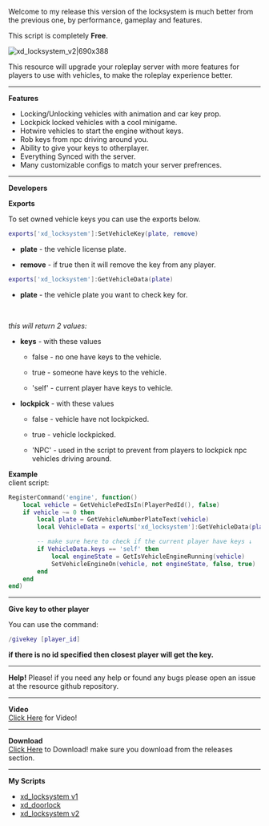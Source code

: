 Welcome to my release this version of the locksystem is much better from the previous one,
by performance, gameplay and features.

This script is completely **Free**.

![xd_locksystem_v2|690x388](https://forum.cfx.re/uploads/default/original/4X/a/3/9/a39e0f0184e72884af6034dc72f4ea6c52e9e151.png)

This resource will upgrade your roleplay server with more features for players to use with vehicles, to make the roleplay experience better.
*********************************************************************
**Features**
* Locking/Unlocking vehicles with animation and car key prop.
* Lockpick locked vehicles with a cool minigame.
* Hotwire vehicles to start the engine without keys.
* Rob keys from npc driving around you.
* Ability to give your keys to otherplayer.
* Everything Synced with the server.
* Many customizable configs to match your server prefrences.
*********************************************************************
**Developers**<br>

**Exports**<br>

To set owned vehicle keys you can use the exports below.

```lua
exports['xd_locksystem']:SetVehicleKey(plate, remove)
```
* **plate** - the vehicle license plate.

* **remove** - if true then it will remove the key from any player.

```lua
exports['xd_locksystem']:GetVehicleData(plate)
```
* **plate** - the vehicle plate you want to check key for.
<br>

  *this will return 2 values:*

* **keys** - with these values

  * false - no one have keys to the vehicle.

  * true - someone have keys to the vehicle.

  * 'self' - current player have keys to vehicle.

* **lockpick** - with these values

  * false - vehicle have not lockpicked.

  * true - vehicle lockpicked.

  * 'NPC' - used in the script to prevent from players to lockpick npc vehicles driving around.

**Example**<br>
client script:
```lua
RegisterCommand('engine', function()
	local vehicle = GetVehiclePedIsIn(PlayerPedId(), false)
	if vehicle ~= 0 then
		local plate = GetVehicleNumberPlateText(vehicle)
		local VehicleData = exports['xd_locksystem']:GetVehicleData(plate)

		-- make sure here to check if the current player have keys ↓
		if VehicleData.keys == 'self' then
			local engineState = GetIsVehicleEngineRunning(vehicle)
			SetVehicleEngineOn(vehicle, not engineState, false, true)
		end
	end
end)
```
*********************************************************************

**Give key to other player**

You can use the command:
```lua
/givekey [player_id]
```
**if there is no id specified then closest player will get the key.**

*********************************************************************
**Help!**
Please! if you need any help or found any bugs please open an issue at the resource github repository.
*********************************************************************
**Video**<br>
[Click Here](https://youtu.be/f0fnLGQ1yYs) for Video!
*********************************************************************
**Download**<br>
[Click Here](https://github.com/LielXD/xd_locksystem) to Download!
make sure you download from the releases section.
*********************************************************************
**My Scripts**<br>

* [xd_locksystem v1](https://forum.cfx.re/t/release-esx-xd-locksystem-vehicle-key-system/4849251)
* [xd_doorlock](https://forum.cfx.re/t/release-esx-xd-doorlock-door-lock-system/4859153)
* [xd_locksystem v2](https://forum.cfx.re/t/release-standalone-xd-locksystem-v2-vehicle-key-system/5200025)
